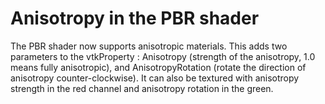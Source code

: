 # Anisotropy in the PBR shader

The PBR shader now supports anisotropic materials. This adds two parameters
to the vtkProperty : Anisotropy (strength of the anisotropy, 1.0 means fully
anisotropic), and AnisotropyRotation (rotate the direction of anisotropy
counter-clockwise). It can also be textured with anisotropy strength in the
red channel and anisotropy rotation in the green.
